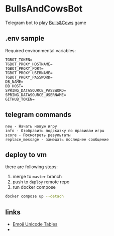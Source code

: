 # BullsAndCowsBot
Telegram bot to play  [Bulls&amp;Cows](https://en.wikipedia.org/wiki/Bulls_and_cows) game

## .env sample
Required environmental variables:
```dotenv
TGBOT_TOKEN=
TGBOT_PROXY_HOSTNAME=
TGBOT_PROXY_PORT=
TGBOT_PROXY_USERNAME=
TGBOT_PROXY_PASSWORD=
DB_NAME=
DB_HOST=
SPRING_DATASOURCE_PASSWORD=
SPRING_DATASOURCE_USERNAME=
GITHUB_TOKEN=
```

## telegram commands
```
new - Начать новую игру
info - Отобразить подсказку по правилам игры
score - Посмотреть результаты
replace_message - замещать последнее сообщение
```

## deploy to vm
there are following steps:
1. merge to `master` branch
2. push to `deploy` remote repo
3. run docker compose
```bash
docker compose up --detach
```

## links
* [Emoji Unicode Tables](https://apps.timwhitlock.info/emoji/tables/unicode)
* 

